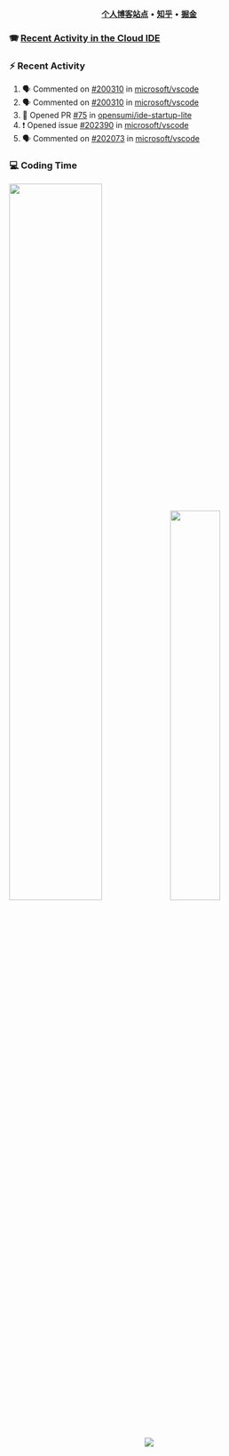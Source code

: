 <p align="center">
    <b><a href="https://yiliang.site">个人博客站点</a></b>
    •
    <b><a href="https://www.zhihu.com/people/Mrz2J">知乎</a></b>
    •
    <b><a href="https://juejin.im/user/2629687542813016">掘金</a></b>
</p>

### :accordion: [Recent Activity in the Cloud IDE](https://github.com/cloud-webide/.github)

### :zap: Recent Activity

<!--START_SECTION:activity-->

1. 🗣 Commented on [#200310](https://github.com/microsoft/vscode/pull/200310#issuecomment-1905638078) in [microsoft/vscode](https://github.com/microsoft/vscode)
2. 🗣 Commented on [#200310](https://github.com/microsoft/vscode/pull/200310#issuecomment-1905565260) in [microsoft/vscode](https://github.com/microsoft/vscode)
3. 💪 Opened PR [#75](https://github.com/opensumi/ide-startup-lite/pull/75) in [opensumi/ide-startup-lite](https://github.com/opensumi/ide-startup-lite)
4. ❗ Opened issue [#202390](https://github.com/microsoft/vscode/issues/202390) in [microsoft/vscode](https://github.com/microsoft/vscode)
5. 🗣 Commented on [#202073](https://github.com/microsoft/vscode/issues/202073#issuecomment-1884281326) in [microsoft/vscode](https://github.com/microsoft/vscode)

<!--END_SECTION:activity-->

### 💻 Coding Time

<img align="" width="57.5%" src="https://github-readme-stats.vercel.app/api?username=yiliang114&hide_title=true&hide_border=true&show_icons=true&include_all_commits=true&line_height=21&theme=vue-dark&border_radius=0" /><img align="" width="42.4%" src="https://github-readme-stats.vercel.app/api/top-langs/?username=yiliang114&hide_title=true&hide_border=true&layout=compact&theme=vue-dark&border_radius=0" />

<div align="center">
    <img src="https://github-readme-streak-stats.herokuapp.com/?user=yiliang114" />
</div>

